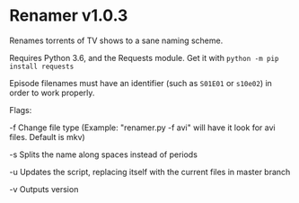 # Renamer v1.0.3

Renames torrents of TV shows to a sane naming scheme.

Requires Python 3.6, and the Requests module. Get it with `python -m pip install requests`

Episode filenames must have an identifier (such as `S01E01` or `s10e02`) in order to work properly.


Flags:

-f <x> Change file type (Example: "renamer.py -f avi" will have it look for avi files. Default is mkv)
  
-s     Splits the name along spaces instead of periods

-u 	   Updates the script, replacing itself with the current files in master branch

-v     Outputs version
